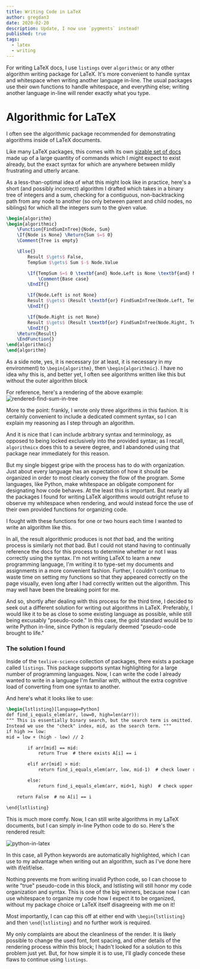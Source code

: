 ```yaml
---
title: Writing Code in LaTeX
author: gregdan3
date: 2020-02-20
description: Update, I now use `pygments` instead!
published: true
tags:
  - latex
  - writing
---
```


<!-- cut -->

For writing LaTeX docs, I use `listings` over `algorithmic` or any other
algorithm writing package for LaTeX. It's more convenient to handle syntax and
whitespace when writing another language in-line. The usual packages use their
own functions to handle whitespace, and everything else; writing another
language in-line will render exactly what you type.

# Algorithmic for LaTeX

I often see the algorithmic package recommended for demonstrating algorithms
inside of LaTeX documents.

Like many LaTeX packages, this comes with its own
[sizable set of docs](http://muug.ca/mirror/ctan/macros/latex/contrib/algorithms/algorithms.pdf)
made up of a large quantity of commands which I might expect to exist already,
but the exact syntax for which are anywhere between mildly frustrating and
utterly arcane.

As a less-than-optimal idea of what this might look like in practice, here's a
short (and possibly incorrect) algorithm I drafted which takes in a binary tree
of integers and a sum, checking for a contiguous, non-backtracking path from any
node to another (so only between parent and child nodes, no siblings) for which
all the integers sum to the given value.

```latex
\begin{algorithm}
\begin{algorithmic}
    \Function{FindSumInTree}{Node, Sum}
    \If{Node is None} \Return{Sum $=$ 0}
    \Comment{Tree is empty}

    \Else{}
        Result $\gets$ False,
        TempSum $\gets$ Sum $-$ Node.Value

        \If{TempSum $=$ 0 \textbf{and} Node.Left is None \textbf{and} Node.Right is None} \Return{True}
            \Comment{Base case}
        \EndIf{}

        \If{Node.Left is not None}
        Result $\gets$ (Result \textbf{or} FindSumInTree(Node.Left, TempSum))
        \EndIf{}

        \If{Node.Right is not None}
        Result $\gets$ (Result \textbf{or} FindSumInTree(Node.Right, TempSum))
        \EndIf{}
    \Return{Result}
    \EndFunction{}
\end{algorithmic}
\end{algorithm}
```

As a side note, yes, it is necessary (or at least, it is necessary in my
environment) to `\begin{algorithm}`, then `\begin{algorithmic}`. I have no idea
why this is, and better yet, I often see algorithms written like this but
without the outer algorithm block

For reference, here's a rendering of the above example:
![rendered-find-sum-in-tree](/assets/simplify-LaTeX/algorithmic-rendered.png)

More to the point: frankly, I wrote only three algorithms in this fashion. It is
certainly convenient to include a dedicated comment syntax, so I can explain my
reasoning as I step through an algorithm.

And it is nice that I can include arbitrary syntax and terminology, as opposed
to being locked exclusively into the provided syntax; as I recall,
`algorithmicx` does this to a severe degree, and I abandoned using that package
near immediately for this reason.

But my single biggest gripe with the process has to do with organization. Just
about every language has an expectation of how it should be organized in order
to most clearly convey the flow of the program. Some languages, like Python,
make whitespace an obligate component for designating how code behaves. At the
least this is important. But nearly all the packages I found for writing LaTeX
algorithms would outright refuse to observe my whitespace when rendering, and
would instead force the use of their own provided functions for organizing code.

I fought with these functions for one or two hours each time I wanted to write
an algorithm like this.

In all, the result algorithmic produces is not _that_ bad, and the writing
process is similarly not _that_ bad. But I could not stand having to continually
reference the docs for this process to determine whether or not I was correctly
using the syntax. I'm not writing LaTeX to learn a new programming language, I'm
writing it to type-set my documents and assignments in a more convenient
fashion. Further, I couldn't continue to waste time on setting my functions so
that they appeared correctly on the page visually, even long after I had
correctly written out the algorithm. This may well have been the breaking point
for me.

And so, shortly after dealing with this process for the third time, I decided to
seek out a different solution for writing out algorithms in LaTeX. Preferably, I
would like it to be as close to some existing language as possible, while still
being excusably "pseudo-code." In this case, the gold standard would be to write
Python in-line, since Python is regularly deemed "pseudo-code brought to life."

### The solution I found

Inside of the `texlive-science` collection of packages, there exists a package
called `listings`. This package supports syntax highlighting for a large number
of programming languages. Now, I can write the code I already wanted to write in
a language I'm familiar with, without the extra cognitive load of converting
from one syntax to another.

And here's what it looks like to use:

```latex
\begin{lstlisting}[language=Python]
def find_i_equals_elem(arr, low=0, high=len(arr)):
""" This is essentially binary search, but the search term is omitted.
Instead we use the "check" index, mid, as the search term. """
if high >= low:
mid = low + (high - low) // 2

        if arr[mid] == mid:
            return True  # there exists A[i] == i

        elif arr[mid] > mid:
            return find_i_equals_elem(arr, low, mid-1)  # check lower range

        else:
            return find_i_equals_elem(arr, mid+1, high)  # check upper range

    return False  # no A[i] == i

\end{lstlisting}
```

This is much more comfy. Now, I can still write algorithms in my LaTeX
documents, but I can simply in-line Python code to do so. Here's the rendered
result:

![python-in-latex](/assets/simplify-LaTeX/python-latex.png)

In this case, all Python keywords are automatically highlighted, which I can use
to my advantage when writing out an algorithm, such as I've done here with
if/elif/else.

Nothing prevents me from writing invalid Python code, so I can choose to write
"true" pseudo-code in this block, and lstlisting will still honor my code
organization and syntax. This is one of the big winners, because now I can use
whitespace to organize my code how I expect it to be organized, without my
package choice or LaTeX itself disagreeing with me on it!

Most importantly, I can cap this off at either end with `\begin{lstlisting}` and
then `\end{lstlisting}` and no further work is required.

My only complaints are about the cleanliness of the render. It is likely
possible to change the used font, font spacing, and other details of the
rendering process within this block; I hadn't looked for a solution to this
problem just yet. But, for how simple it is to use, I'll gladly concede these
flaws to continue using `listings`.
